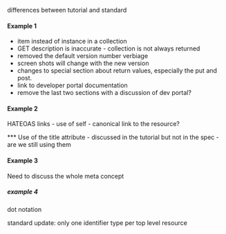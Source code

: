 differences between tutorial and standard

#### Example 1
* item instead of instance in a collection
* GET description is inaccurate - collection is not always returned
* removed the default version number verbiage 
* screen shots will change with the new version
* changes to special section about return values, especially the put and post. 
* link to developer portal documentation
* remove the last two sections with a discussion of dev portal?

#### Example 2
HATEOAS links - use of self - canonical link to the resource? 

*** Use of the title attribute - discussed in the tutorial but not in the spec - are we still using them

#### Example 3
Need to discuss the whole meta concept





##### example 4 
dot notation









standard update:
only one identifier type per top level resource
